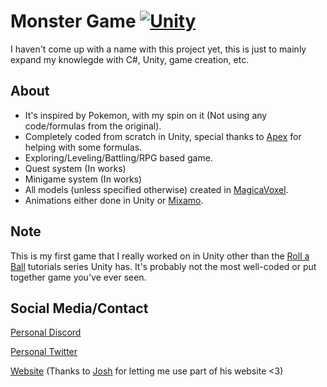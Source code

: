 # Monster Game [![Unity](https://img.shields.io/badge/type-unity--game-orange.svg)](https://unity3d.com/)

I haven't come up with a name with this project yet, this is just to mainly expand my knowlegde with C#, Unity, game creation, etc.

## About

* It's inspired by Pokemon, with my spin on it (Not using any code/formulas from the original).
* Completely coded from scratch in Unity, special thanks to [Apex](https://twitter.com/RL_Apex) for helping with some formulas.
* Exploring/Leveling/Battling/RPG based game.
* Quest system (In works)
* Minigame system (In works)
* All models (unless specified otherwise) created in [MagicaVoxel](https://ephtracy.github.io/).
* Animations either done in Unity or [Mixamo](https://www.mixamo.com).

## Note

This is my first game that I really worked on in Unity other than the [Roll a Ball](https://unity3d.com/learn/tutorials/s/roll-ball-tutorial) tutorials series Unity has. It's probably not the most well-coded or put together game you've ever seen.

## Social Media/Contact
[Personal Discord](https://discord.gg/JnB6xtg)

[Personal Twitter](https://twitter.com/JupiterRL)

[Website](http://www.isaac.jmtstudios.org/) (Thanks to [Josh](https://twitter.com/j0shht) for letting me use part of his website <3)
